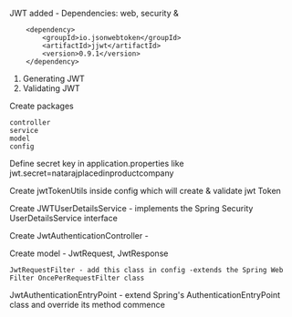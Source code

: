 JWT added - Dependencies: web, security &

		<dependency>
			<groupId>io.jsonwebtoken</groupId>
			<artifactId>jjwt</artifactId>
			<version>0.9.1</version>
		</dependency>

1. Generating JWT
2. Validating JWT

Create packages

	controller
	service
	model
	config

Define secret key in application.properties like jwt.secret=natarajplacedinproductcompany

Create jwtTokenUtils inside config which will create & validate jwt Token

Create JWTUserDetailsService - implements the Spring Security UserDetailsService interface

Create JwtAuthenticationController - 

Create model - JwtRequest, JwtResponse

	JwtRequestFilter - add this class in config -extends the Spring Web Filter OncePerRequestFilter class

JwtAuthenticationEntryPoint - extend Spring's AuthenticationEntryPoint class and override its method commence

	

